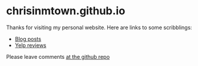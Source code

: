 # chrisinmtown.github.io
Thanks for visiting my personal website. Here are links to some scribblings:

* [Blog posts](blog/)
* [Yelp reviews](https://chrisinmtown.yelp.com)

Please leave comments [at the github repo](https://github.com/chrisinmtown/chrisinmtown.github.io)
